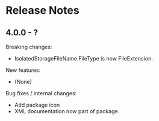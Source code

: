 # Release Notes

## 4.0.0 - ?

Breaking changes:
* IsolatedStorageFileName.FileType is now FileExtension.

New features:
* (None)

Bug fixes / internal changes:
* Add package icon
* XML documentation now part of package.
